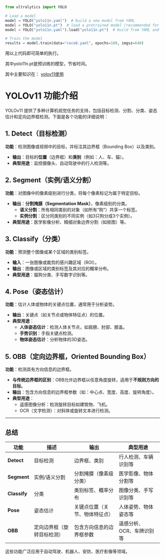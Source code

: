 ```py
from ultralytics import YOLO

# Load a model
model = YOLO("yolo11n.yaml")  # build a new model from YAML
model = YOLO("yolo11n.pt")  # load a pretrained model (recommended for training)
model = YOLO("yolo11n.yaml").load("yolo11n.pt")  # build from YAML and transfer weights

# Train the model
results = model.train(data="coco8.yaml", epochs=100, imgsz=640)
```
用以上代码即可简单的执行。

其中yolo11n.pt是预训练的模型，节省时间。

其中主要知识在：
<a href="https://docs.ultralytics.com/">yolov11使用</a>

# YOLOv11 功能介绍

YOLOv11 提供了多种计算机视觉任务的支持，包括目标检测、分割、分类、姿态估计和定向边界框检测。下面是各个功能的详细说明：

## 1. Detect（目标检测）
**功能**：检测图像或视频中的目标，并标注其边界框（Bounding Box）以及类别。

- **输出**：目标的**位置**（边界框）和**类别**（例如：人、车、猫）。
- **典型用途**：监控摄像头、自动驾驶中的行人检测等。

## 2. Segment（实例/语义分割）
**功能**：对图像中的像素级别进行分类，将每个像素标记为属于特定目标。

- **输出**：**分割掩膜（Segmentation Mask）**，像素级别的分类。
  - **语义分割**：所有相同类别的对象（如所有“狗”）共享一个标签。
  - **实例分割**：区分同类别的不同实例（如3只狗分成3个实例）。
- **典型用途**：医学影像分析、精细对象边界分割（如抠图）等。

## 3. Classify（分类）
**功能**：预测整个图像或某个区域的类别标签。

- **输入**：一张图像或裁剪的感兴趣区域（ROI）。
- **输出**：图像或区域的类别标签及其对应的概率分布。
- **典型用途**：猫狗分类、手写数字识别等。

## 4. Pose（姿态估计）
**功能**：估计人体或物体的关键点位置，通常用于分析姿势。

- **输出**：关键点（如关节点或物体特征点）的位置。
- **典型用途**：
  - **人体姿态估计**：检测人体关节点，如肩膀、肘部、膝盖。
  - **手势识别**：手指关键点检测。
  - **物体姿态估计**：分析物体的3D姿态。

## 5. OBB（定向边界框，Oriented Bounding Box）
**功能**：检测具有方向信息的边界框。

- **与传统边界框的区别**：OBB允许边界框以任意角度旋转，适用于**不规则方向的目标**。
- **输出**：包含方向信息的边界框参数（如：中心点、宽度、高度、旋转角度）。
- **典型用途**：
  - 遥感图像分析：检测旋转目标如建筑物、飞机。
  - OCR（文字检测）：对斜体或旋转文本进行检测。

---

## 总结

| 功能         | 描述                             | 输出                       | 典型用途               |
|--------------|----------------------------------|----------------------------|------------------------|
| **Detect**   | 目标检测                         | 边界框、类别               | 行人检测、车辆识别等   |
| **Segment**  | 实例/语义分割                     | 分割掩膜（像素级分类）     | 医学影像、物体分割等   |
| **Classify** | 分类                             | 类别标签、概率分布         | 图像分类、手写识别等   |
| **Pose**     | 姿态估计                         | 关键点位置（关节、物体特征点）| 人体姿势、物体姿态等   |
| **OBB**      | 定向边界框（旋转目标检测）        | 包含方向信息的边界框参数  | 遥感分析、OCR、车牌识别等 |

这些功能广泛应用于自动驾驶、机器人、安防、医疗影像等领域。

